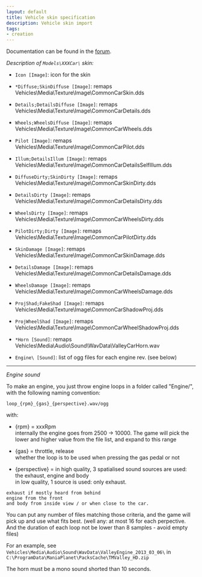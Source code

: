 ```yaml
---
layout: default
title: Vehicle skin specification
description: Vehicle skin import
tags:
- creation
---
```


Documentation can be found in the [forum](http://forum.maniaplanet.com/viewtopic.php?f=321&t=4372).


*Description of `Models\XXXCar\` skin:*

- `Icon [Image]`: icon for the skin

- `*Diffuse;SkinDiffuse [Image]`: remaps Vehicles\Media\Texture\Image\CommonCarSkin.dds
- `Details;DetailsDiffuse [Image]`: remaps Vehicles\Media\Texture\Image\CommonCarDetails.dds
- `Wheels;WheelsDiffuse [Image]`: remaps Vehicles\Media\Texture\Image\CommonCarWheels.dds
- `Pilot [Image]`: remaps Vehicles\Media\Texture\Image\CommonCarPilot.dds
- `Illum;DetailsIllum [Image]`: remaps Vehicles\Media\Texture\Image\CommonCarDetailsSelfIllum.dds

- `DiffuseDirty;SkinDirty [Image]`: remaps Vehicles\Media\Texture\Image\CommonCarSkinDirty.dds
- `DetailsDirty [Image]`: remaps Vehicles\Media\Texture\Image\CommonCarDetailsDirty.dds
- `WheelsDirty [Image]`: remaps Vehicles\Media\Texture\Image\CommonCarWheelsDirty.dds
- `PilotDirty;Dirty [Image]`: remaps Vehicles\Media\Texture\Image\CommonCarPilotDirty.dds

- `SkinDamage [Image]`: remaps Vehicles\Media\Texture\Image\CommonCarSkinDamage.dds
- `DetailsDamage [Image]`: remaps Vehicles\Media\Texture\Image\CommonCarDetailsDamage.dds
- `WheelsDamage [Image]`: remaps Vehicles\Media\Texture\Image\CommonCarWheelsDamage.dds

- `ProjShad;FakeShad [Image]`: remaps Vehicles\Media\Texture\Image\CommonCarShadowProj.dds
- `ProjWheelShad [Image]`: remaps Vehicles\Media\Texture\Image\CommonCarWheelShadowProj.dds

- `*Horn [Sound]`: remaps Vehicles\Media\Audio\Sound\WavData\ValleyCarHorn.wav
- `Engine\ [Sound]`: list of ogg files for each engine rev. (see below)

---

*Engine sound*  

To make an engine, you just throw engine loops in a folder called "Engine/", with the following naming convention:

    loop_{rpm}_{gas}_{perspective}.wav/ogg

with:
-    {rpm} = xxxRpm  
    internally the engine goes from 2500 -> 10000. The game will pick the lower and higher value from the file list, and expand to this range
    
-    {gas} = throttle, release  
    whether the loop is to be used when pressing the gas pedal or not

-    {perspective} = in high quality, 3 spatialised sound sources are used: the exhaust, engine and body  
                     in low quality, 1 source is used: only exhaust.  

    exhaust if mostly heard from behind  
    engine from the front  
    and body from inside view / or when close to the car.  

You can put any number of files matching those criteria, and the game will pick up and use what fits best.
(well any: at most 16 for each perpective.  And the duration of each loop not be lower than 8 samples - avoid empty files)

For an example, see `Vehicles\Media\Audio\Sound\WavData\ValleyEngine_2013_03_06\` in `C:\ProgramData\ManiaPlanet\PacksCache\TMValley_HD.zip`

The horn must be a mono sound shorted than 10 seconds.
